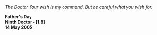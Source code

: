 _The Doctor_ _Your wish is my command. But be careful what you wish for._

**Father's Day  
Ninth Doctor - [1.8]  
14 May 2005**